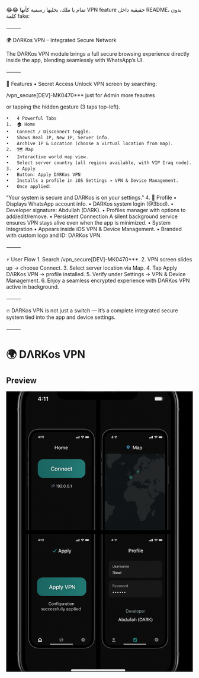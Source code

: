 😂😂 تمام يا ملك، نخليها رسمية كأنها VPN feature حقيقية داخل README، بدون كلمة fake:

⸻

🌍 DΛRKos VPN – Integrated Secure Network

The DΛRKos VPN module brings a full secure browsing experience directly inside the app, blending seamlessly with WhatsApp’s UI.

⸻

🔐 Features
	•	Secret Access
Unlock VPN screen by searching:

/vpn_secure[DEV]-MK0470*** just for Admin more feautres

or tapping the hidden gesture (3 taps top-left).

	•	4 Powerful Tabs
	1.	🏠 Home
	•	Connect / Disconnect toggle.
	•	Shows Real IP, New IP, Server info.
	•	Archive IP & Location (choose a virtual location from map).
	2.	🗺️ Map
	•	Interactive world map view.
	•	Select server country (all regions available, with VIP Iraq node).
	3.	✔️ Apply
	•	Button: Apply DΛRKos VPN
	•	Installs a profile in iOS Settings → VPN & Device Management.
	•	Once applied:
“Your system is secure and DΛRKos is on your settings.”
	4.	👤 Profile
	•	Displays WhatsApp account info.
	•	DARKos system login (@3bod).
	•	Developer signature: Abdullah (DΛRK).
	•	Profiles manager with options to add/edit/remove.
	•	Persistent Connection
A silent background service ensures VPN stays alive even when the app is minimized.
	•	System Integration
	•	Appears inside iOS VPN & Device Management.
	•	Branded with custom logo and ID: DΛRKos VPN.

⸻

⚡ User Flow
	1.	Search /vpn_secure[DEV]-MK0470***.
	2.	VPN screen slides up → choose Connect.
	3.	Select server location via Map.
	4.	Tap Apply DΛRKos VPN → profile installed.
	5.	Verify under Settings → VPN & Device Management.
	6.	Enjoy a seamless encrypted experience with DΛRKos VPN active in background.

⸻

🔥 DΛRKos VPN is not just a switch — it’s a complete integrated secure system tied into the app and device settings.

⸻

# 🌍 DΛRKos VPN

## Preview
![DΛRKos VPN](./assets/darkos_vpn_showcase.png)





